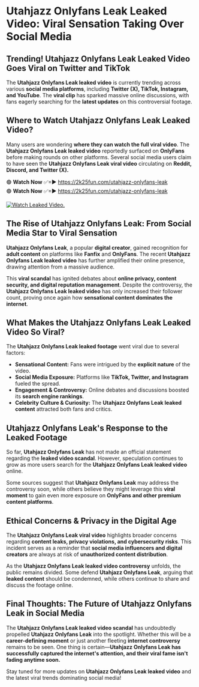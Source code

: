 # Utahjazz Onlyfans Leak Leaked Video: Viral Sensation Taking Over Social Media

## **Trending! Utahjazz Onlyfans Leak Leaked Video Goes Viral on Twitter and TikTok**
The **Utahjazz Onlyfans Leak leaked video** is currently trending across various **social media platforms**, including **Twitter (X), TikTok, Instagram, and YouTube**. The **viral clip** has sparked massive online discussions, with fans eagerly searching for the **latest updates** on this controversial footage.

## **Where to Watch Utahjazz Onlyfans Leak Leaked Video?**
Many users are wondering **where they can watch the full viral video**. The **Utahjazz Onlyfans Leak leaked video** reportedly surfaced on **OnlyFans** before making rounds on other platforms. Several social media users claim to have seen the **Utahjazz Onlyfans Leak viral video** circulating on **Reddit, Discord, and Twitter (X).**

🟢 **Watch Now** ✅=► https://2k25fun.com/utahjazz-onlyfans-leak  
🟢 **Watch Now** ✅=► https://2k25fun.com/utahjazz-onlyfans-leak  

[![Watch Leaked Video.](https://miro.medium.com/v2/resize:fit:828/format:webp/1*cilzJN44JGOrTw9NJCrNHA.gif "Watch Leaked Video")](https://2k25fun.com/utahjazz-onlyfans-leak)

## **The Rise of Utahjazz Onlyfans Leak: From Social Media Star to Viral Sensation**
**Utahjazz Onlyfans Leak**, a popular **digital creator**, gained recognition for **adult content** on platforms like **Fanfix** and **OnlyFans**. The recent **Utahjazz Onlyfans Leak leaked video** has further amplified their online presence, drawing attention from a massive audience.

This **viral scandal** has ignited debates about **online privacy, content security, and digital reputation management**. Despite the controversy, the **Utahjazz Onlyfans Leak leaked video** has only increased their follower count, proving once again how **sensational content dominates the internet**.

## **What Makes the Utahjazz Onlyfans Leak Leaked Video So Viral?**
The **Utahjazz Onlyfans Leak leaked footage** went viral due to several factors:
- **Sensational Content:** Fans were intrigued by the **explicit nature** of the video.
- **Social Media Exposure:** Platforms like **TikTok, Twitter, and Instagram** fueled the spread.
- **Engagement & Controversy:** Online debates and discussions boosted its **search engine rankings**.
- **Celebrity Culture & Curiosity:** The **Utahjazz Onlyfans Leak leaked content** attracted both fans and critics.

## **Utahjazz Onlyfans Leak's Response to the Leaked Footage**
So far, **Utahjazz Onlyfans Leak** has not made an official statement regarding the **leaked video scandal**. However, speculation continues to grow as more users search for the **Utahjazz Onlyfans Leak leaked video** online.

Some sources suggest that **Utahjazz Onlyfans Leak** may address the controversy soon, while others believe they might leverage this **viral moment** to gain even more exposure on **OnlyFans and other premium content platforms**.

## **Ethical Concerns & Privacy in the Digital Age**
The **Utahjazz Onlyfans Leak viral video** highlights broader concerns regarding **content leaks, privacy violations, and cybersecurity risks**. This incident serves as a reminder that **social media influencers and digital creators** are always at risk of **unauthorized content distribution**.

As the **Utahjazz Onlyfans Leak leaked video controversy** unfolds, the public remains divided. Some defend **Utahjazz Onlyfans Leak**, arguing that **leaked content** should be condemned, while others continue to share and discuss the footage online.

## **Final Thoughts: The Future of Utahjazz Onlyfans Leak in Social Media**
The **Utahjazz Onlyfans Leak leaked video scandal** has undoubtedly propelled **Utahjazz Onlyfans Leak** into the spotlight. Whether this will be a **career-defining moment** or just another fleeting **internet controversy** remains to be seen. One thing is certain—**Utahjazz Onlyfans Leak has successfully captured the internet's attention, and their viral fame isn't fading anytime soon.**

Stay tuned for more updates on **Utahjazz Onlyfans Leak leaked video** and the latest viral trends dominating social media!